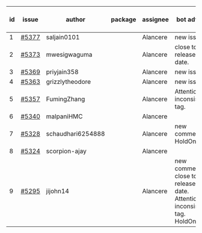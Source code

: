 | id | issue | author | package | assignee | bot advice | created date of issue | target release date | date from target |
| ------ | ------ | ------ | ------ | ------ | ------ | ------ | ------ | :-----: |
| 1 | [#5377](https://github.com/Azure/sdk-release-request/issues/5377) | saljain0101 |  | Alancere | new issue. | 07-26 | 08-22 |  |
| 2 | [#5373](https://github.com/Azure/sdk-release-request/issues/5373) | mwesigwaguma |  | Alancere | close to release date. | 07-24 | 07-26 | -1 |
| 3 | [#5369](https://github.com/Azure/sdk-release-request/issues/5369) | priyjain358 |  | Alancere | new issue. | 07-24 | 08-22 |  |
| 4 | [#5363](https://github.com/Azure/sdk-release-request/issues/5363) | grizzlytheodore |  | Alancere | new issue. | 07-18 | 08-23 |  |
| 5 | [#5357](https://github.com/Azure/sdk-release-request/issues/5357) | FumingZhang |  | Alancere | Attention to inconsistent tag. | 07-18 | 08-22 |  |
| 6 | [#5340](https://github.com/Azure/sdk-release-request/issues/5340) | malpaniHMC |  | Alancere |  | 07-18 | 08-23 |  |
| 7 | [#5328](https://github.com/Azure/sdk-release-request/issues/5328) | schaudhari6254888 |  | Alancere | new comment. HoldOn. | 07-10 | 07-24 |  |
| 8 | [#5324](https://github.com/Azure/sdk-release-request/issues/5324) | scorpion-ajay |  | Alancere |  | 07-09 | 07-31 |  |
| 9 | [#5295](https://github.com/Azure/sdk-release-request/issues/5295) | jijohn14 |  | Alancere | new comment. close to release date. Attention to inconsistent tag. HoldOn. | 06-25 | 07-26 | -1 |
